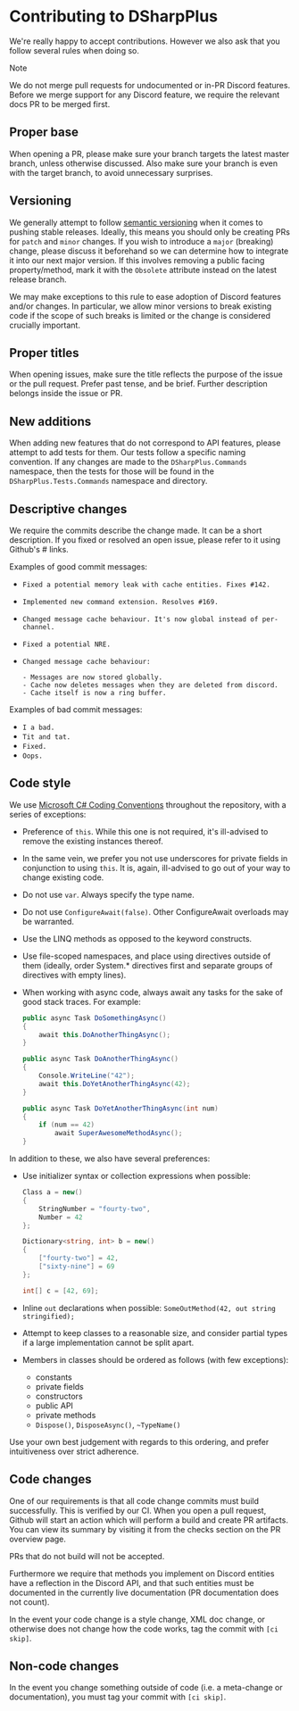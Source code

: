 ﻿# Contributing to DSharpPlus

We're really happy to accept contributions. However we also ask that you follow several rules when doing so.

> [!NOTE]
> We do not merge pull requests for undocumented or in-PR Discord features. Before we merge support for any Discord feature, we require the relevant docs PR to be merged first.

## Proper base

When opening a PR, please make sure your branch targets the latest master branch, unless otherwise discussed. Also make sure your branch is even with the target branch, to avoid unnecessary surprises.

## Versioning

We generally attempt to follow [semantic versioning](https://semver.org/) when it comes to pushing stable releases. Ideally, this means you should only be creating PRs for `patch` and `minor` changes. If you wish to introduce a `major` (breaking) change, please discuss it beforehand so we can determine how to integrate it into our next major version. If this involves removing a public facing property/method, mark it with the `Obsolete` attribute instead on the latest release branch.

We may make exceptions to this rule to ease adoption of Discord features and/or changes. In particular, we allow minor versions to break existing code if the scope of such breaks is limited or the change is considered crucially important.

## Proper titles

When opening issues, make sure the title reflects the purpose of the issue or the pull request. Prefer past tense, and be brief. Further description belongs inside the issue or PR.

## New additions

When adding new features that do not correspond to API features, please attempt to add tests for them. Our tests follow a specific naming convention. If any changes are made to the `DSharpPlus.Commands` namespace, then the tests for those will be found in the `DSharpPlus.Tests.Commands` namespace and directory.

## Descriptive changes

We require the commits describe the change made. It can be a short description. If you fixed or resolved an open issue, please refer to it using Github's # links.

Examples of good commit messages:

* `Fixed a potential memory leak with cache entities. Fixes #142.`
* `Implemented new command extension. Resolves #169.`
* `Changed message cache behaviour. It's now global instead of per-channel.`
* `Fixed a potential NRE.`

* ```
  Changed message cache behaviour:

  - Messages are now stored globally.
  - Cache now deletes messages when they are deleted from discord.
  - Cache itself is now a ring buffer.
  ```

Examples of bad commit messages:

* `I a bad.`
* `Tit and tat.`
* `Fixed.`
* `Oops.`

## Code style

We use [Microsoft C# Coding Conventions](https://learn.microsoft.com/en-us/dotnet/csharp/fundamentals/coding-style/coding-conventions) throughout the repository, with a series of exceptions:

* Preference of `this`. While this one is not required, it's ill-advised to remove the existing instances thereof.
* In the same vein, we prefer you not use underscores for private fields in conjunction to using `this`. It is, again, ill-advised to go out of your way to change existing code.
* Do not use `var`. Always specify the type name.
* Do not use `ConfigureAwait(false)`. Other ConfigureAwait overloads may be warranted.
* Use the LINQ methods as opposed to the keyword constructs.
* Use file-scoped namespaces, and place using directives outside of them (ideally, order System.* directives first and separate groups of directives with empty lines).
* When working with async code, always await any tasks for the sake of good stack traces. For example:

  ```cs
  public async Task DoSomethingAsync()
  {
      await this.DoAnotherThingAsync();
  }

  public async Task DoAnotherThingAsync()
  {
      Console.WriteLine("42");
      await this.DoYetAnotherThingAsync(42);
  }

  public async Task DoYetAnotherThingAsync(int num)
  {
      if (num == 42)
          await SuperAwesomeMethodAsync();
  }
  ```

In addition to these, we also have several preferences:

* Use initializer syntax or collection expressions when possible:

  ```cs
  Class a = new()
  {
      StringNumber = "fourty-two",
      Number = 42
  };

  Dictionary<string, int> b = new()
  {
      ["fourty-two"] = 42,
      ["sixty-nine"] = 69
  };

  int[] c = [42, 69];
  ```

* Inline `out` declarations when possible: `SomeOutMethod(42, out string stringified);`
* Attempt to keep classes to a reasonable size, and consider partial types if a large implementation cannot be split apart.
* Members in classes should be ordered as follows (with few exceptions):
  * constants
  * private fields
  * constructors
  * public API
  * private methods
  * `Dispose()`, `DisposeAsync()`, `~TypeName()`

Use your own best judgement with regards to this ordering, and prefer intuitiveness over strict adherence.

## Code changes

One of our requirements is that all code change commits must build successfully. This is verified by our CI. When you open a pull request, Github will start an action which will perform a build and create PR artifacts. You can view its summary by visiting it from the checks section on
the PR overview page.

PRs that do not build will not be accepted.

Furthermore we require that methods you implement on Discord entities have a reflection in the Discord API, and that such entities must be documented in the currently live documentation (PR documentation does not count).

In the event your code change is a style change, XML doc change, or otherwise does not change how the code works, tag the commit with `[ci skip]`.

## Non-code changes

In the event you change something outside of code (i.e. a meta-change or documentation), you must tag your commit with `[ci skip]`.
